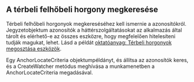 ## <a name="locating-a-cloud-spatial-anchor"></a>A térbeli felhőbeli horgony megkeresése

Térbeli felhőbeli horgonyok megkereséséhez kell ismernie a azonosítókról. Jegyzetobjektum azonosítók a háttérszolgáltatásokat az alkalmazás által tárolt és elérhető-e az összes eszközre, hogy megfelelően hitelesíteni tudják magukat, lehet. Lásd a példát [oktatóanyag: Térbeli horgonyok megosztása eszközök](/azure/spatial-anchors/tutorials/tutorial-share-anchors-across-devices/).

Egy AnchorLocateCriteria objektumpéldányt, és állítsa az azonosítók keres, és a CreateWatcher metódus meghívása a munkamenetben a AnchorLocateCriteria megadásával.
